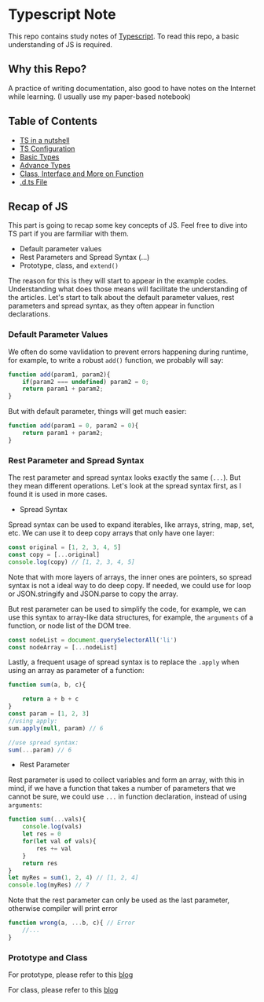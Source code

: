 # Typescript Note

This repo contains study notes of [Typescript](https://www.typescriptlang.org/docs/handbook/typescript-in-5-minutes.html). To read this repo, a basic understanding of JS is required.

## Why this Repo? 
A practice of writing documentation, also good to have notes on the Internet while learning. (I usually use my paper-based notebook)
## Table of Contents 
- [TS in a nutshell](./nutshell/overview.md)
- [TS Configuration](./tsconfig/tsconfig.md)
- [Basic Types](./basics/basics.md)
- [Advance Types](./advanced_Type/advanced_type.md)
- [Class, Interface and More on Function](./advanced_type2/advanced_type2.md)
- [.d.ts File](./dts/dts.md)

## Recap of JS

This part is going to recap some key concepts of JS. Feel free to dive into TS part if you are farmiliar with them. 

- Default parameter values
- Rest Parameters and Spread Syntax (...)
- Prototype, class, and ```extend()```

The reason for this is they will start to appear in the example codes. Understanding what does those means will facilitate the understanding of the articles. Let's start to talk about the default parameter values, rest parameters and spread syntax, as they often appear in function declarations. 

### Default Parameter Values

We often do some vavlidation to prevent errors happening during runtime, for example, to write a robust ```add()``` function, we probably will say: 
```javascript
function add(param1, param2){
    if(param2 === undefined) param2 = 0; 
    return param1 + param2; 
}
```
But with default parameter, things will get much easier: 
```javascript
function add(param1 = 0, param2 = 0){
    return param1 + param2;
}
```

### Rest Parameter and Spread Syntax

The rest parameter and spread syntax looks exactly the same (```...```). But they mean different operations. Let's look at the spread syntax first, as I found it is used in more cases.

- Spread Syntax

Spread syntax can be used to expand iterables, like arrays, string, map, set, etc. We can use it to deep copy arrays that only have one layer: 
```javascript
const original = [1, 2, 3, 4, 5]
const copy = [...original]
console.log(copy) // [1, 2, 3, 4, 5]
```
Note that with more layers of arrays, the inner ones are pointers, so spread syntax is not a ideal way to do deep copy. If needed, we could use for loop or JSON.stringify and JSON.parse to copy the array. 

But rest parameter can be used to simplify the code, for example, we can use this syntax to array-like data structures, for example, the ```arguments``` of a function, or node list of the DOM tree. 
```javascript
const nodeList = document.querySelectorAll('li')
const nodeArray = [...nodeList]
```

Lastly, a frequent usage of spread syntax is to replace the ```.apply``` when using an array as parameter of a function: 
```javascript
function sum(a, b, c){

    return a + b + c
}
const param = [1, 2, 3]
//using apply: 
sum.apply(null, param) // 6

//use spread syntax: 
sum(...param) // 6
```
 
- Rest Parameter

Rest parameter is used to collect variables and form an array, with this in mind, if we have a function that takes a number of parameters that we cannot be sure, we could use ```...``` in function declaration, instead of using ```arguments```: 
```javascript
function sum(...vals){
    console.log(vals)
    let res = 0
    for(let val of vals){
        res += val
    }
    return res
}
let myRes = sum(1, 2, 4) // [1, 2, 4]
console.log(myRes) // 7
```
Note that the rest parameter can only be used as the last parameter, otherwise compiler will print error

```javascript
function wrong(a, ...b, c){ // Error
    //...
}
```

### Prototype and Class

For prototype, please refer to this [blog](https://www.boweixu.com/post/prototype-__proto__-and-constructor-in-js)

For class, please refer to this [blog](https://www.boweixu.com/post/class-in-js-basics)
